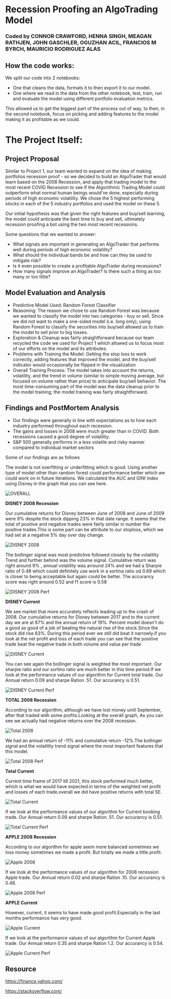 # Recession Proofing an AlgoTrading Model
### Coded by CONNOR CRAWFORD, HENNA SINGH, MEAGAN RATHJEN, JOHN GASCHLER, OGUZHAN ACIL, FRANCIOS M BYRCH, MAURICIO RODRIGUEZ ALAS

## How the code works:
We split our code into 2 notebooks: 
* One that cleans the data, formats it to then export it to our model. 
* One where we read in the data from the other notebook, test, train, run and evaluate the model using different portfolio evaluation metrics. 

This allowed us to get the biggest part of the process out of way, to then, in the second notebook, focus on picking and adding features to the model making it as profitable as we could.

# The Project Itself:

## Project Proposal
Similar to Project 1, our team wanted to expand on the idea of making portfolios recession proof - so we decided to build an AlgoTrader that would learn based on the 2008 Recession, and apply that trading model to the most recent COVID Recession to see if the Algorithmic Trading Model could outperform what normal human beings would’ve done, especially during periods of high economic volatility. We chose the 5 highest performing stocks in each of the 5 industry portfolios and used the model on these 5. 

Our initial hypothesis was that given the right features and buy/sell learning, the model could anticipate the best time to buy and sell, ultimately recession proofing a bot using the two most recent recessions.

Some questions that we wanted to answer:
* What signals are important in generating an AlgoTrader that performs well during periods of high economic volatility?
* What should the individual bands be and how can they be used to mitigate risk? 
* Is it even possible to create a profitable AlgoTrader during recessions? 
* How many signals improve an AlgoTrader? Is there such a thing as too many or too little?

## Model Evaluation and Analysis 
* Predictive Model Used: Random Forest Classifier
* Reasoning: The reason we chose to use Random Forest was because we wanted to classify the model into two categories - buy or sell. Since we did not want to make a one-sided model (i.e. long only), using Random Forest to classify the securities into buy/sell allowed us to train the model to sell prior to big losses.
* Exploration & Cleanup was fairly straightforward because our team recycled the code we used for Project 1 which allowed us to focus most of our efforts on the model and its attributes. 
* Problems with Training the Model: Getting the stop loss to work correctly, adding features that improved the model, and the buy/sell indicator would occasionally be flipped in the visualization
* Overall Training Process: The model takes into account the returns, volatility, and the trend in volume (similar to simple moving average, but focused on volume rather than price) to anticipate buy/sell behavior. The most time-consuming part of the model was the data cleanup prior to the model training; the model training was fairly straightforward.  


## Findings and PostMortem Analysis

- Our findings were generally in line with expectations as to how each industry performed throughout each recession. 
- The gains and losses in 2008 were much greater than in COVID. Both recessions caused a good degree of volatility. 
- S&P 500 generally performs in a less volatile and risky manner compared to individual market sectors

 Some of our findings are as follows

The model is not overfitting or underfitting which is good. Using another type of model other than random forest could performance better which we could work on in future iterations. We calculated the AUC and GINI index using Disney in the graph that you can see here. 

 ![OVERALL ](https://github.com/crcrawfo1/Project2/blob/main/Photos/Project2/OVERALL.PNG)
 

  **DISNEY 2008 Recession**

  Our cumulative returns for Disney between June of 2008 and June of 2009 were 9% despite the stock dipping 23% in that date range. It seems that the total of positive and negative trades were fairly similar in number the positive trades.This is some part can be attribute to our stoploss, which we had set at a negative 5% day over day change. 

   ![DISNEY 2008](https://github.com/crcrawfo1/Project2/blob/main/Photos/Project2/DIS2008all.PNG)

  The bollinger signal was most predictive followed closely by the volatility Trend and further behind was the volume signal. Cumulative return was right around 9% , annual volatility was arround 24% and we had a Sharpie ratio of 0.48 which could definitely use work in a sortina ratio od 0.69 which is closer to being acceptable but again could be better. The accurancy score was right around 0.52 and f1 score is 0.58


   ![DISNEY 2008 Perf](https://github.com/crcrawfo1/Project2/blob/main/Photos/Project2/DIS2008Perf.PNG)

  **DISNEY Current**

  We see market that more accurately reflects leading up to the crash of 2008. Our cumulative returns for Disney between 2017 and to the current day we are at 87% and the annual return of 19%. Percent model doesn't do a good as good of a job of beating the natural rise of the stock.Since the stock did rise 83%. During this period ever we still did beat it narrowly.if you look at the net profit and loss of each trade you can see that the positive trade beat the negative trade in both volume and value per trade 
    
   ![DISNEY Current](https://github.com/crcrawfo1/Project2/blob/main/Photos/Project2/DISCurrentall.PNG)

  You can see again the bollinger signal is weighted the most important. Our sharpie ratio and our sortino ratio are much better in this time period.If we look at the performance values of our algorithm for Current total trade. Our Annual return 0.09 and sharpe Ration .51. Our accurancy is 0.51.

   
   ![DISNEY Current Perf](https://github.com/crcrawfo1/Project2/blob/main/Photos/Project2/DISCurrentPerf.PNG)
  
  **TOTAL 2008 Recession**

  According to our algorithm, although we have lost money until September, after that traded with some profits.Looking at the overall graph, As you can see we actually had negative returns over the 2008 recession.

   ![Total 2008](https://github.com/crcrawfo1/Project2/blob/main/Photos/Project2/TOT2008all.PNG)

  We had an annual return of -11% and cumulative return -12%.The bollinger signal and the volatility trend signal where the most important features that this model.

   ![Total 2008 Perf](https://github.com/crcrawfo1/Project2/blob/main/Photos/Project2/TOT2008Perf.PNG)
 
  **Total Current**

  Current time frame of 2017 till 2021, this stock performed much better, which is what we would have expected.in terms of the weighted net profit and losses of each trade.overall we did have positive returns with total SE.

   ![Total Current](https://github.com/crcrawfo1/Project2/blob/main/Photos/Project2/TOTCurrentall.PNG)

  If we look at the performance values of our algorithm for Current booking trade. Our Annual return 0.09 and sharpe Ration .51. Our accurancy is 0.51.

   ![Total Current Perf](https://github.com/crcrawfo1/Project2/blob/main/Photos/Project2/TOTCurrentPerf.PNG)

   **APPLE 2008 Recession**
  
  According to our algorithm for apple seem more balanced sometimes we loss money sometimes we made a profit. But totally we made a little profit.

   ![Apple 2008](https://github.com/crcrawfo1/Project2/blob/main/Photos/Project2/AAPL2008.PNG) 

  If we look at the performance values of our algorithm for 2008 recession Apple trade. Our Annual return 0.02 and sharpe Ration .10. Our accurancy is 0.48.

   ![Apple 2008 Perf](https://github.com/crcrawfo1/Project2/blob/main/Photos/Project2/AAPL2008Perf.PNG)

  **APPLE Current**

  However, current, it seems to have made good profit.Especially in the last months performance has very good. 

   ![Apple Current](https://github.com/crcrawfo1/Project2/blob/main/Photos/Project2/AAPLCurrent.PNG)

  If we look at the performance values of our algorithm for Current Apple trade. Our Annual return 0.35 and sharpe Ration 1.2. Our accurancy is 0.54.

   ![Apple Current Perf](https://github.com/crcrawfo1/Project2/blob/main/Photos/Project2/AAPLCurrentPerf.PNG)


## Resource

https://finance.yahoo.com/

https://stackoverflow.com/
